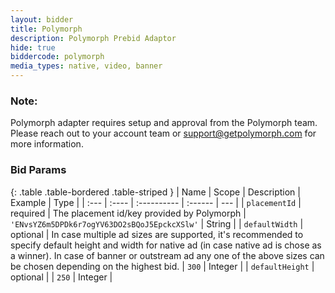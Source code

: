 ```yaml
---
layout: bidder
title: Polymorph
description: Polymorph Prebid Adaptor
hide: true
biddercode: polymorph
media_types: native, video, banner
---
```


### Note:
Polymorph adapter requires setup and approval from the Polymorph team. Please reach out to your account team or support@getpolymorph.com for more information.

### Bid Params

{: .table .table-bordered .table-striped }
| Name | Scope | Description | Example | Type |
| :--- | :---- | :---------- | :------ | --- |
| `placementId` | required | The placement id/key provided by Polymorph | `'ENvsYZ6m5DPDk6r7ogYV63DO2sBQoJ5EpckcXSlw'` | String |
| `defaultWidth` | optional | In case multiple ad sizes are supported, it's recommended to specify default height and width for native ad (in case native ad is chose as a winner). In case of banner or outstream ad any one of the above sizes can be chosen depending on the highest bid. | `300` |  Integer     |
| `defaultHeight` | optional |  | `250` |  Integer      |
